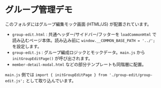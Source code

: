 # グループ管理デモ

このフォルダにはグループ編集モック画面 (HTML/JS) が配置されています。

- `group-edit.html` : 共通ヘッダー/サイドバー/フッターを `loadCommonHtml` で読み込むページ本体。読み込み前に `window.__COMMON_BASE_PATH = '../';` を設定します。
- `group-edit.js` : グループ編成ロジックとモックデータ。`main.js` から `initGroupEditPage()` が呼び出されます。
- `member-detail-modal.html` などの部分テンプレートも同階層に配置。

`main.js` 側では `import { initGroupEditPage } from './group-edit/group-edit.js';` として取り込んでいます。
